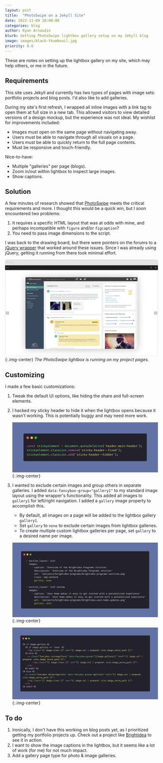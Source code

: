 ```yaml
---
layout: post
title:  "PhotoSwipe on a Jekyll Site"
date: 2022-11-09 10:00:00
categories: blog
author: Ryan Arnaudin
blurb: Getting PhotoSwipe lightbox gallery setup on my Jekyll blog
image: images/black-thumbnail.jpg
priority: 0.6
---
```

These are notes on setting up the lightbox gallery on my site, which may help others, or me in the future.

## Requirements

This site uses Jekyll and currently has two types of pages with image sets: portfolio projects and blog posts. I'd also like to add galleries.

During my site's first refresh, I wrapped all inline images with a link tag to open them at full size in a new tab. This allowed visitors to view detailed versions of a design mockup, but the experience was not ideal. My wishlist for improvements included:

-   Images must open on the same page without navigating away.
-   Users must be able to navigate through all visuals on a page.
-   Users must be able to quickly return to the full page contents.
-   Must be responsive and touch-friendly.

Nice-to-have:

-   Multiple "galleries" per page (blogs).
-   Zoom in/out within lightbox to inspect large images.
-   Show captions.

## Solution

A few minutes of research showed that [PhotoSwipe](https://photoswipe.com/) meets the critical requirements and more. I thought this would be a quick win, but I soon encountered two problems:

1.  It requires a specific HTML layout that was at odds with mine, and perhaps incompatible with `figure` and/or `figcaption`?
2.  You need to pass image dimensions to the script.

I was back to the drawing board, but there were pointers on the forums to a [jQuery wrapper](https://github.com/ergec/jQuery-for-PhotoSwipe) that worked around these issues. Since I was already using jQuery, getting it running from there took minimal effort.

![Lightbox gallery working on my site](/images/posts/personal-site/site-documentation-gallery-working.png){:.img-center}
*The PhotoSwipe lightbox is running on my project pages.*

## Customizing 

I made a few basic customizations:

1.  Tweak the default UI options, like hiding the share and full-screen elements.
2.  I hacked my sticky header to hide it when the lightbox opens because it wasn't working. This is potentially buggy and may need more work.

    ![Hack for hiding sticky header](/images/posts/personal-site/site-documentation-header-photoswipe.png){:.img-center}

3.  I wanted to exclude certain images and group others in separate galleries. I added `data-fancybox-group="gallery1"` to my standard image layout using the wrapper's functionality. This added all images to `gallery1` for left/right navigation. I added a `gallery` image property to accomplish this.

    -   By default, all images on a page will be added to the lightbox gallery `gallery1`.
    -   Set `gallery` to `none` to exclude certain images from lightbox galleries.
    -   To create multiple custom lightbox galleries per page, set `gallery` to a desired name per image.

    ![Gallery Liquid code](/images/posts/personal-site/site-documentation-image-property.png){:.img-center}
    
    ![Gallery Liquid code](/images/posts/personal-site/site-documentation-galleries.png){:.img-center}

## To do

1.  Ironically, I don't have this working on blog posts yet, as I prioritized getting my portfolio projects up. Check out a project like [Brightidea](https://ryanarnaudin.com/projects/brightidea/) to see it in action.
2.  I want to show the image captions in the lightbox, but it seems like a lot of work (for me) for not much impact.
3.  Add a gallery page type for photo & image galleries.
